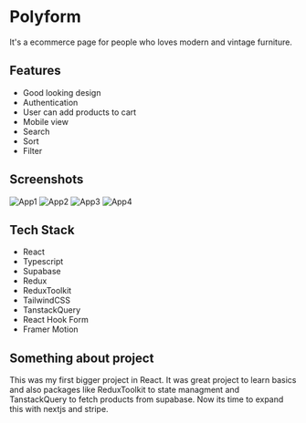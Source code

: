 
# Polyform

It's a ecommerce page for people who loves modern and vintage furniture.


## Features

- Good looking design
- Authentication
- User can add products to cart
- Mobile view
- Search
- Sort
- Filter


## Screenshots

![App1](https://github.com/user-attachments/assets/74c30914-6314-4618-a102-f8bb6cfbf596)
![App2](https://github.com/user-attachments/assets/84a48342-77fc-4ab5-8dbb-274172b1f95a)
![App3](https://github.com/user-attachments/assets/2e06e3c9-9321-43fb-aa9a-2dab6ca0a4ef)
![App4](https://github.com/user-attachments/assets/cf91b30d-06b3-4c82-b899-5424bd5a8ebc)


## Tech Stack

 - React
 - Typescript
 - Supabase
 - Redux
 - ReduxToolkit
 - TailwindCSS
 - TanstackQuery
 - React Hook Form
 - Framer Motion


## Something about project

This was my first bigger project in React. It was great project to learn basics and also packages like ReduxToolkit to state managment and TanstackQuery to fetch products from supabase. Now its time to expand this with nextjs and stripe.
